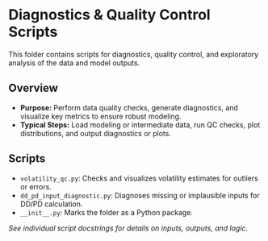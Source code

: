 # Diagnostics & Quality Control Scripts

This folder contains scripts for diagnostics, quality control, and exploratory analysis of the data and model outputs.

## Overview
- **Purpose:** Perform data quality checks, generate diagnostics, and visualize key metrics to ensure robust modeling.
- **Typical Steps:** Load modeling or intermediate data, run QC checks, plot distributions, and output diagnostics or plots.

## Scripts

- `volatility_qc.py`: Checks and visualizes volatility estimates for outliers or errors.
- `dd_pd_input_diagnostic.py`: Diagnoses missing or implausible inputs for DD/PD calculation.
- `__init__.py`: Marks the folder as a Python package.

_See individual script docstrings for details on inputs, outputs, and logic._ 